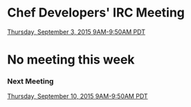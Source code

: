 # Chef Developers' IRC Meeting

[Thursday, September 3, 2015 9AM-9:50AM PDT](http://everytimezone.com/#2015-9-3,240,cn3)

# No meeting this week

### Next Meeting

[Thursday, September 10, 2015 9AM-9:50AM PDT](http://everytimezone.com/#2015-9-10,240,cn3)
